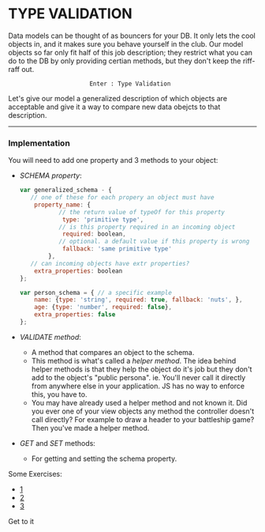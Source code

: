 # TYPE VALIDATION
Data models can be thought of as bouncers for your DB.  It only lets the cool objects in, and it makes sure you behave yourself in the club. Our model objects so far only fit half of this job description; they restrict what you can do to the DB by only providing certian methods, but they don't keep the riff-raff out.

                           Enter : Type Validation

Let's give our model a generalized description of which objects are acceptable and give it a way to compare new data obejcts to that description.  

---
 ### Implementation
 
 You will need to add one property and 3 methods to your object:
  * _SCHEMA property_:

    ```javascript
	var generalized_schema - {
	   // one of these for each propery an object must have 
	    property_name: {
	           // the return value of typeOf for this property
	            type: 'primitive type', 
	           // is this property required in an incoming object     
	            required: boolean, 
	           // optional. a default value if this property is wrong        
	            fallback: 'same primitive type' 
	        },
	   // can incoming objects have extr properties?    
	    extra_properties: boolean 
	};
	
	var person_schema = { // a specific example
		name: {type: 'string', required: true, fallback: 'nuts', },
		age: {type: 'number', required: false},
		extra_properties: false
	};
    ```
* _VALIDATE method_: 
    * A method that compares an object to the schema.  
    * This method is what's called a _helper method_.  The idea behind helper methods is that they help the object do it's job but they don't add to the object's "public persona". ie. You'll never call it directly from anywhere else in your application.  JS has no way to enforce this, you have to.
    * You may have already used a helper method and not known it.  Did you ever one of your view objects any method the controller doesn't call directly?  For example to draw a header to your battleship game?  Then you've made a helper method.
* _GET_ and _SET_ methods: 
    * For getting and setting the schema property.  
    
Some Exercises:  
* [1](https://github.com/EliumAcademy/ExercisePlatform/blob/master/app/course/week1/day5/exercise2/description.md)  
* [2](https://github.com/EliumAcademy/ExercisePlatform/blob/master/app/course/week1/day5/exercise3/description.md)  
* [3](https://github.com/EliumAcademy/ExercisePlatform/blob/master/app/course/week1/day5/exercise4/description.md)  


Get to it
